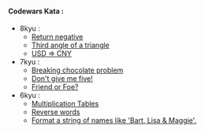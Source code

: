 #### Codewars Kata :
* 8kyu :
  * [Return negative](https://www.codewars.com/kata/return-negative/train/javascript)
  * [Third angle of a triangle](https://www.codewars.com/kata/third-angle-of-a-triangle/train/javascript)
  * [USD => CNY](https://www.codewars.com/kata/usd-equals-%3E-cny/train/javascript)
* 7kyu :
  * [Breaking chocolate problem](https://www.codewars.com/kata/breaking-chocolate-problem/solutions/javascript)
  * [Don't give me five!](https://www.codewars.com/kata/5813d19765d81c592200001a)
  * [Friend or Foe?](https://www.codewars.com/kata/55b42574ff091733d900002f)
* 6kyu : 
  * [Multiplication Tables](https://www.codewars.com/kata/5432fd1c913a65b28f000342)
  * [Reverse words](https://www.codewars.com/kata/5259b20d6021e9e14c0010d4)
  * [Format a string of names like 'Bart, Lisa & Maggie'.](https://www.codewars.com/kata/53368a47e38700bd8300030d)